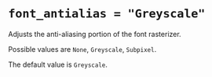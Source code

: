 # `font_antialias = "Greyscale"`

Adjusts the anti-aliasing portion of the font rasterizer.

Possible values are `None`, `Greyscale`, `Subpixel`.

The default value is `Greyscale`.

